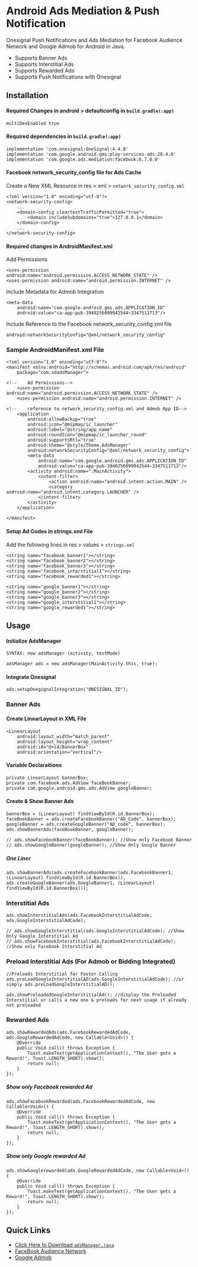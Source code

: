 
# Android Ads Mediation & Push Notification

Onesignal Push Notifications and Ads Mediation for Facebook Audience Network and Google Admob for Android in Java.

- Supports Banner Ads
- Supports Interstitial Ads
- Supports Rewarded Ads
- Supports Push Notifications with Onesignal

## Installation

#### Required Changes in android > defaultconfig in ``build.gradle(:app)``

```
multiDexEnabled true
```

#### Required dependencies in ``build.gradle(:app)``

```
implementation 'com.onesignal:OneSignal:4.4.0'
implementation 'com.google.android.gms:play-services-ads:20.4.0'
implementation 'com.google.ads.mediation:facebook:6.7.0.0'
```
#### Facebook network_security_config file for Ads Cache
Create a New XML Resource in res >  xml >  ``network_security_config.xml``
```
<?xml version="1.0" encoding="utf-8"?>
<network-security-config>
    ...
    <domain-config cleartextTrafficPermitted="true">
        <domain includeSubdomains="true">127.0.0.1</domain>
    </domain-config>
    ...
</network-security-config>
```

#### Required changes in AndroidManifest.xml

Add Permissions 
```
<uses-permission android:name="android.permission.ACCESS_NETWORK_STATE" />
<uses-permission android:name="android.permission.INTERNET" />
```

Include Metadata for Admob Integration
```
<meta-data
    android:name="com.google.android.gms.ads.APPLICATION_ID"
    android:value="ca-app-pub-3940256099942544~3347511713"/>
```

Include Reference to the Facebook network_security_config.xml file
```
android:networkSecurityConfig="@xml/network_security_config"
```


  
### Sample AndroidManifest.xml File

```
<?xml version="1.0" encoding="utf-8"?>
<manifest xmlns:android="http://schemas.android.com/apk/res/android"
    package="com.sdadsManager">

<!--    Ad Permissions-->
    <uses-permission android:name="android.permission.ACCESS_NETWORK_STATE" />
    <uses-permission android:name="android.permission.INTERNET" />

<!--    reference to network_security_config.xml and Admob App ID-->
    <application
        android:allowBackup="true"
        android:icon="@mipmap/ic_launcher"
        android:label="@string/app_name"
        android:roundIcon="@mipmap/ic_launcher_round"
        android:supportsRtl="true"
        android:theme="@style/Theme.AdsManager"
        android:networkSecurityConfig="@xml/network_security_config">
        <meta-data
            android:name="com.google.android.gms.ads.APPLICATION_ID"
            android:value="ca-app-pub-3940256099942544~3347511713"/>
        <activity android:name=".MainActivity">
            <intent-filter>
                <action android:name="android.intent.action.MAIN" />
                <category android:name="android.intent.category.LAUNCHER" />
            </intent-filter>
        </activity>
    </application>

</manifest>
```

#### Setup Ad Codes in strings.xml File
Add the following lines in res >  values >  ``strings.xml``
```
<string name="facebook_banner1"></string>
<string name="facebook_banner2"></string>
<string name="facebook_banner3"></string>
<string name="facebook_interstitial1"></string>
<string name="facebook_rewarded1"></string>

<string name="google_banner1"></string>
<string name="google_banner2"></string>
<string name="google_banner3"></string>
<string name="google_interstitial1"></string>
<string name="google_rewarded1"></string>
```

  
## Usage

#### Initialize AdsManager
`SYNTAX: new adsManager (activity, testMode)`
```
adsManager ads = new adsManager(MainActivity.this, true);
```

#### Integrate Onesignal

```
ads.setupOnegignalIntegration("ONESIGNAL_ID");
```

### Banner Ads
#### Create LinearLayout in XML File
```
<LinearLayout
    android:layout_width="match_parent"
    android:layout_height="wrap_content"
    android:id="@+id/BannerBox"
    android:orientation="vertical"/>
```

#### Variable Declaraitions
```
private LinearLayout bannerBox;
private com.facebook.ads.AdView faceBookBanner;
private com.google.android.gms.ads.AdView googleBanner;
```
#### Create & Show Banner Ads
```
bannerBox = (LinearLayout) findViewById(R.id.BannerBox);
faceBookBanner = ads.createFacebookBanner("AD_Code", bannerBox);
googleBanner = ads.createGoogleBanner("AD_code", bannerBox);
ads.showBannerAds(faceBookBanner, googleBanner);

// ads.showFacebookBanner(faceBookBanner); //Show only Facebook Banner
// ads.showGoogleBanner(googleBanner); //Show Only Google Banner
```
##### One Liner
```
ads.showBannerAds(ads.createFacebookBanner(ads.FacebookBanner1, (LinearLayout) findViewById(R.id.BannerBox)), ads.createGoogleBanner(ads.GoogleBanner1, (LinearLayout) findViewById(R.id.BannerBox)));
```

### Interstitial Ads
```
ads.showInterstitialAds(ads.FacebookInterstitialAdCode, ads.GoogleInterstitialAdCode);

// ads.showGoogleInterstitial(ads.GoogleInterstitialAdCode); //Show Only Google Interstitial Ad
// ads.showFacebookInterstitial(ads.FacebookInterstitialAdCode); //Show only Facebook Interstitial Ad
```


### Preload Interstitial Ads (For Admob or Bidding Integrated)
```
//Preloads Interstitial for Faster Calling
ads.preLoadGoogleInterstitialAD(ads.GoogleInterstitialAdCode); //or simply ads.preLoadGoogleInterstitialAD();

ads.showPreloadedGoogleInterstitialAd(); //display the Preloaded Interstitial or calls a new one & preloads for next usage if already not preloaded
```

### Rewarded Ads
```
ads.showRewardedAds(ads.FacebookRewardedAdCode, ads.GoogleRewardedAdCode, new Callable<Void>() {
    @Override
    public Void call() throws Exception {
        Toast.makeText(getApplicationContext(), "The User gets a Reward!", Toast.LENGTH_SHORT).show();
        return null;
    }
});
```
##### Show only Facebook rewarded Ad
```
ads.showFacebookRewarded(ads.FacebookRewardedAdCode, new Callable<Void>() {
    @Override
    public Void call() throws Exception {
        Toast.makeText(getApplicationContext(), "The User gets a Reward!", Toast.LENGTH_SHORT).show();
        return null;
    }
});
```
##### Show only Google rewarded Ad
```
ads.showGooglerewarded(ads.GoogleRewardedAdCode, new Callable<Void>() {
    @Override
    public Void call() throws Exception {
        Toast.makeText(getApplicationContext(), "The User gets a Reward!", Toast.LENGTH_SHORT).show();
        return null;
    }
});
```
  
## Quick Links

 - [Click Here to Download `adsManager.java`](https://raw.githubusercontent.com/soukarja/Android-Ads-Mediation-Push-Notification/main/adsManager.java)
 - [FaceBook Audience Network](https://business.facebook.com/pub/home)
 - [Google Admob](https://apps.admob.com/v2/home)

  
